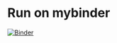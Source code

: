 # Run on mybinder
[![Binder](https://mybinder.org/badge_logo.svg)](https://mybinder.org/v2/gh/patrickhaddadteaching/paramt1/main?urlpath=voila%2Frender%2Fparamt1_binder.ipynb)
